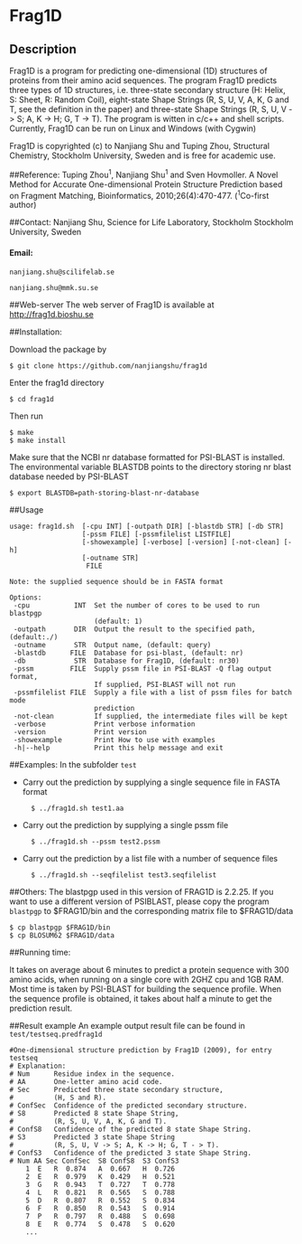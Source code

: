 # Frag1D

## Description
Frag1D is a program for predicting one-dimensional (1D) structures of proteins
from their amino acid sequences. The program Frag1D predicts three types of 1D
structures, i.e. three-state secondary structure (H: Helix, S: Sheet, R: Random 
Coil), eight-state Shape Strings (R, S, U, V, A, K, G and T, see the definition 
in the paper) and three-state Shape Strings (R, S, U, V -> S; A, K -> H; G, T -> T). 
The program is witten in c/c++ and shell scripts.  Currently, Frag1D can be 
run on Linux and Windows (with Cygwin)

Frag1D is copyrighted (c) to Nanjiang Shu and Tuping Zhou, Structural
Chemistry, Stockholm University, Sweden and is free for academic use.

##Reference:
Tuping Zhou<sup>1</sup>, Nanjiang Shu<sup>1</sup> and Sven Hovmoller. A Novel Method for
Accurate One-dimensional Protein Structure Prediction based on Fragment
Matching, Bioinformatics, 2010;26(4):470-477. (<sup>1</sup>Co-first author)

##Contact:
Nanjiang Shu, Science for Life Laboratory, Stockholm
Stockholm University, Sweden
####    Email: 

    nanjiang.shu@scilifelab.se

    nanjiang.shu@mmk.su.se

##Web-server
The web server of Frag1D is available at 
http://frag1d.bioshu.se


##Installation:

Download the package by

    $ git clone https://github.com/nanjiangshu/frag1d

Enter the frag1d directory

    $ cd frag1d

Then run

    $ make 
    $ make install

Make sure that the NCBI nr database formatted for PSI-BLAST is installed. The
environmental variable BLASTDB points to the directory storing nr blast
database needed by PSI-BLAST

    $ export BLASTDB=path-storing-blast-nr-database


##Usage
```
usage: frag1d.sh  [-cpu INT] [-outpath DIR] [-blastdb STR] [-db STR]
                  [-pssm FILE] [-pssmfilelist LISTFILE]
                  [-showexample] [-verbose] [-version] [-not-clean] [-h]
                  [-outname STR]
                   FILE

Note: the supplied sequence should be in FASTA format

Options:
 -cpu           INT  Set the number of cores to be used to run blastpgp
                     (default: 1)
 -outpath       DIR  Output the result to the specified path, (default:./)
 -outname       STR  Output name, (default: query)
 -blastdb      FILE  Database for psi-blast, (default: nr)
 -db            STR  Database for Frag1D, (default: nr30)
 -pssm         FILE  Supply pssm file in PSI-BLAST -Q flag output format,
                     If supplied, PSI-BLAST will not run
 -pssmfilelist FILE  Supply a file with a list of pssm files for batch mode
                     prediction
 -not-clean          If supplied, the intermediate files will be kept
 -verbose            Print verbose information 
 -version            Print version 
 -showexample        Print How to use with examples
 -h|--help           Print this help message and exit

```
##Examples:
In the subfolder `test`

* Carry out the prediction by supplying a single sequence file in FASTA format

        $ ../frag1d.sh test1.aa

* Carry out the prediction by supplying a single pssm file

        $ ../frag1d.sh --pssm test2.pssm

* Carry out the prediction by a list file with a number of sequence files

        $ ../frag1d.sh --seqfilelist test3.seqfilelist


##Others:
The blastpgp used in this version of FRAG1D is 2.2.25.
If you want to use a different version of PSIBLAST, please copy the program
`blastpgp` to $FRAG1D/bin and the corresponding matrix file to $FRAG1D/data

    $ cp blastpgp $FRAG1D/bin
    $ cp BLOSUM62 $FRAG1D/data

##Running time:

It takes on average about 6 minutes to predict a protein sequence with 300
amino acids, when running on a single core with 2GHZ cpu and 1GB RAM. Most
time is taken by PSI-BLAST for building the sequence profile. When the
sequence profile is obtained, it takes about half a minute to get the
prediction result.


##Result example
An example output result file can be found in `test/testseq.predfrag1d`

```
#One-dimensional structure prediction by Frag1D (2009), for entry testseq
# Explanation:
# Num      Residue index in the sequence.
# AA       One-letter amino acid code.
# Sec      Predicted three state secondary structure,
#          (H, S and R).
# ConfSec  Confidence of the predicted secondary structure.
# S8       Predicted 8 state Shape String,
#          (R, S, U, V, A, K, G and T).
# ConfS8   Confidence of the predicted 8 state Shape String.
# S3       Predicted 3 state Shape String
#          (R, S, U, V -> S; A, K -> H; G, T - > T). 
# ConfS3   Confidence of the predicted 3 state Shape String.
# Num AA Sec ConfSec  S8 ConfS8  S3 ConfS3
    1  E   R  0.874   A  0.667   H  0.726
    2  E   R  0.979   K  0.429   H  0.521
    3  G   R  0.943   T  0.727   T  0.778
    4  L   R  0.821   R  0.565   S  0.788
    5  D   R  0.807   R  0.552   S  0.834
    6  F   R  0.850   R  0.543   S  0.914
    7  P   R  0.797   R  0.488   S  0.698
    8  E   R  0.774   S  0.478   S  0.620
    ...
```


